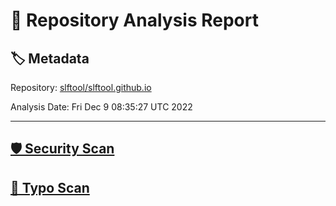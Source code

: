 # 🧪 Repository Analysis Report

## 🏷️ Metadata

Repository:
[slftool/slftool.github.io](https://github.com/slftool/slftool.github.io)

Analysis Date:
Fri Dec  9 08:35:27 UTC 2022

---

## [🛡️ Security Scan](./security)


## [🚫 Typo Scan](./typos)


